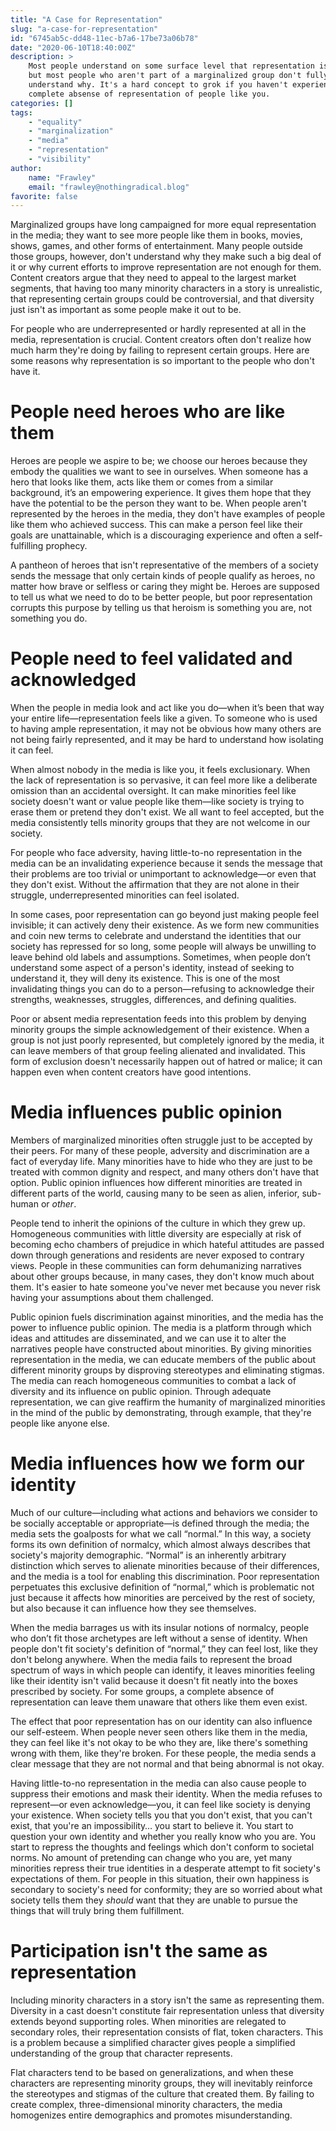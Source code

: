 ```yaml
---
title: "A Case for Representation"
slug: "a-case-for-representation"
id: "6745ab5c-dd48-11ec-b7a6-17be73a06b78"
date: "2020-06-10T18:40:00Z"
description: >
    Most people understand on some surface level that representation is good,
    but most people who aren't part of a marginalized group don't fully
    understand why. It's a hard concept to grok if you haven't experienced the
    complete absense of representation of people like you.
categories: []
tags:
    - "equality"
    - "marginalization"
    - "media"
    - "representation"
    - "visibility"
author:
    name: "Frawley"
    email: "frawley@nothingradical.blog"
favorite: false
---
```


Marginalized groups have long campaigned for more equal representation in the
media; they want to see more people like them in books, movies, shows, games,
and other forms of entertainment. Many people outside those groups, however,
don't understand why they make such a big deal of it or why current efforts to
improve representation are not enough for them. Content creators argue that
they need to appeal to the largest market segments, that having too many
minority characters in a story is unrealistic, that representing certain groups
could be controversial, and that diversity just isn't as important as some
people make it out to be.

For people who are underrepresented or hardly represented at all in the media,
representation is crucial. Content creators often don't realize how much harm
they're doing by failing to represent certain groups. Here are some reasons why
representation is so important to the people who don't have it.

# People need heroes who are like them

Heroes are people we aspire to be; we choose our heroes because they embody the
qualities we want to see in ourselves. When someone has a hero that looks like
them, acts like them or comes from a similar background, it’s an empowering
experience. It gives them hope that they have the potential to be the person
they want to be. When people aren't represented by the heroes in the media,
they don't have examples of people like them who achieved success. This can
make a person feel like their goals are unattainable, which is a discouraging
experience and often a self-fulfilling prophecy.

A pantheon of heroes that isn't representative of the members of a society
sends the message that only certain kinds of people qualify as heroes, no
matter how brave or selfless or caring they might be. Heroes are supposed to
tell us what we need to do to be better people, but poor representation
corrupts this purpose by telling us that heroism is something you are, not
something you do.

# People need to feel validated and acknowledged

When the people in media look and act like you do—when it’s been that way your
entire life—representation feels like a given. To someone who is used to having
ample representation, it may not be obvious how many others are not being
fairly represented, and it may be hard to understand how isolating it can feel.

When almost nobody in the media is like you, it feels exclusionary. When the
lack of representation is so pervasive, it can feel more like a deliberate
omission than an accidental oversight. It can make minorities feel like society
doesn't want or value people like them—like society is trying to erase them or
pretend they don't exist. We all want to feel accepted, but the media
consistently tells minority groups that they are not welcome in our society.

For people who face adversity, having little-to-no representation in the media
can be an invalidating experience because it sends the message that their
problems are too trivial or unimportant to acknowledge—or even that they don't
exist. Without the affirmation that they are not alone in their struggle,
underrepresented minorities can feel isolated.

In some cases, poor representation can go beyond just making people feel
invisible; it can actively deny their existence. As we form new communities and
coin new terms to celebrate and understand the identities that our society has
repressed for so long, some people will always be unwilling to leave behind old
labels and assumptions. Sometimes, when people don’t understand some aspect of
a person's identity, instead of seeking to understand it, they will deny its
existence. This is one of the most invalidating things you can do to a
person—refusing to acknowledge their strengths, weaknesses, struggles,
differences, and defining qualities.

Poor or absent media representation feeds into this problem by denying minority
groups the simple acknowledgement of their existence. When a group is not just
poorly represented, but completely ignored by the media, it can leave members
of that group feeling alienated and invalidated. This form of exclusion doesn't
necessarily happen out of hatred or malice; it can happen even when content
creators have good intentions.

# Media influences public opinion

Members of marginalized minorities often struggle just to be accepted by their
peers. For many of these people, adversity and discrimination are a fact of
everyday life. Many minorities have to hide who they are just to be treated
with common dignity and respect, and many others don't have that option. Public
opinion influences how different minorities are treated in different parts of
the world, causing many to be seen as alien, inferior, sub-human or *other*.

People tend to inherit the opinions of the culture in which they grew up.
Homogeneous communities with little diversity are especially at risk of
becoming echo chambers of prejudice in which hateful attitudes are passed down
through generations and residents are never exposed to contrary views. People
in these communities can form dehumanizing narratives about other groups
because, in many cases, they don't know much about them. It's easier to hate
someone you've never met because you never risk having your assumptions about
them challenged.

Public opinion fuels discrimination against minorities, and the media has the
power to influence public opinion. The media is a platform through which ideas
and attitudes are disseminated, and we can use it to alter the narratives
people have constructed about minorities. By giving minorities representation
in the media, we can educate members of the public about different minority
groups by disproving stereotypes and eliminating stigmas. The media can reach
homogeneous communities to combat a lack of diversity and its influence on
public opinion. Through adequate representation, we can give reaffirm the
humanity of marginalized minorities in the mind of the public by demonstrating,
through example, that they're people like anyone else.

# Media influences how we form our identity

Much of our culture—including what actions and behaviors we consider to be
socially acceptable or appropriate—is defined through the media; the media sets
the goalposts for what we call “normal.” In this way, a society forms its own
definition of normalcy, which almost always describes that society's majority
demographic. “Normal” is an inherently arbitrary distinction which serves to
alienate minorities because of their differences, and the media is a tool for
enabling this discrimination. Poor representation perpetuates this exclusive
definition of “normal,” which is problematic not just because it affects how
minorities are perceived by the rest of society, but also because it can
influence how they see themselves.

When the media barrages us with its insular notions of normalcy, people who
don’t fit those archetypes are left without a sense of identity. When people
don't fit society's definition of “normal,” they can feel lost, like they don't
belong anywhere. When the media fails to represent the broad spectrum of ways
in which people can identify, it leaves minorities feeling like their identity
isn't valid because it doesn't fit neatly into the boxes prescribed by society.
For some groups, a complete absence of representation can leave them unaware
that others like them even exist.

The effect that poor representation has on our identity can also influence our
self-esteem. When people never seen others like them in the media, they can
feel like it's not okay to be who they are, like there's something wrong with
them, like they're broken. For these people, the media sends a clear message
that they are not normal and that being abnormal is not okay.

Having little-to-no representation in the media can also cause people to
suppress their emotions and mask their identity. When the media refuses to
represent—or even acknowledge—you, it can feel like society is denying your
existence. When society tells you that you don't exist, that you can't exist,
that you're an impossibility… you start to believe it. You start to question
your own identity and whether you really know who you are. You start to repress
the thoughts and feelings which don't conform to societal norms. No amount of
pretending can change who you are, yet many minorities repress their true
identities in a desperate attempt to fit society's expectations of them. For
people in this situation, their own happiness is secondary to society's need
for conformity; they are so worried about what society tells them they *should*
want that they are unable to pursue the things that will truly bring them
fulfillment.

# Participation isn't the same as representation

Including minority characters in a story isn't the same as representing them.
Diversity in a cast doesn't constitute fair representation unless that
diversity extends beyond supporting roles. When minorities are relegated to
secondary roles, their representation consists of flat, token characters. This
is a problem because a simplified character gives people a simplified
understanding of the group that character represents.

Flat characters tend to be based on generalizations, and when these characters
are representing minority groups, they will inevitably reinforce the
stereotypes and stigmas of the culture that created them. By failing to create
complex, three-dimensional minority characters, the media homogenizes entire
demographics and promotes misunderstanding.
